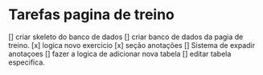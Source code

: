 # Tarefas pagina de treino

[] criar skeleto do banco de dados
[] criar banco de dados da pagia de treino.
[x] logica novo exercicio
[x] seção anotações
[] Sistema de expadir anotaçoes
[] fazer a logica de adicionar nova tabela
[] editar tabela especifica.
